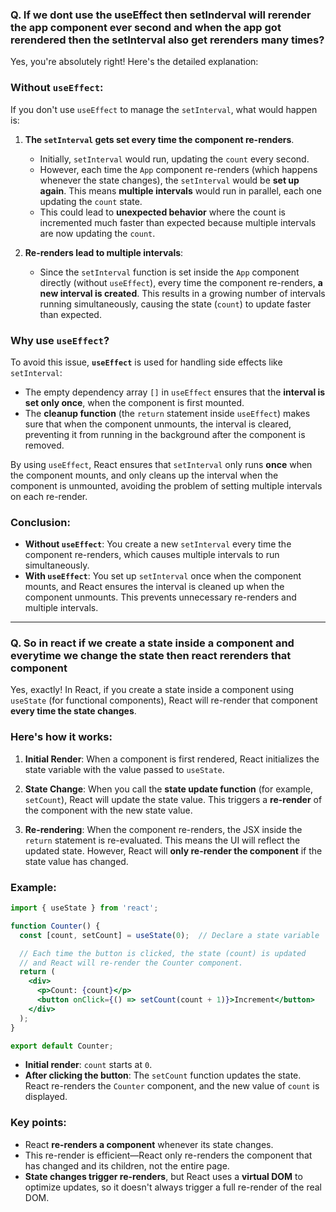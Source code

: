 ### Q. If we dont use the useEffect then setInderval will rerender the app component ever second and when the app got rerendered then the setInterval also get rerenders many times?

Yes, you're absolutely right! Here's the detailed explanation:

### Without `useEffect`:

If you don't use `useEffect` to manage the `setInterval`, what would happen is:

1. **The `setInterval` gets set every time the component re-renders**.
   - Initially, `setInterval` would run, updating the `count` every second.
   - However, each time the `App` component re-renders (which happens whenever the state changes), the `setInterval` would be **set up again**. This means **multiple intervals** would run in parallel, each one updating the `count` state.
   - This could lead to **unexpected behavior** where the count is incremented much faster than expected because multiple intervals are now updating the `count`.

2. **Re-renders lead to multiple intervals**:
   - Since the `setInterval` function is set inside the `App` component directly (without `useEffect`), every time the component re-renders, **a new interval is created**. This results in a growing number of intervals running simultaneously, causing the state (`count`) to update faster than expected.

### Why use `useEffect`?

To avoid this issue, **`useEffect`** is used for handling side effects like `setInterval`:

- The empty dependency array `[]` in `useEffect` ensures that the **interval is set only once**, when the component is first mounted.
- The **cleanup function** (the `return` statement inside `useEffect`) makes sure that when the component unmounts, the interval is cleared, preventing it from running in the background after the component is removed.
  
By using `useEffect`, React ensures that `setInterval` only runs **once** when the component mounts, and only cleans up the interval when the component is unmounted, avoiding the problem of setting multiple intervals on each re-render.

### Conclusion:

- **Without `useEffect`**: You create a new `setInterval` every time the component re-renders, which causes multiple intervals to run simultaneously.
- **With `useEffect`**: You set up `setInterval` once when the component mounts, and React ensures the interval is cleaned up when the component unmounts. This prevents unnecessary re-renders and multiple intervals.

---

### Q. So in react if we create a state inside a component and everytime we change the state then react rerenders that component

Yes, exactly! In React, if you create a state inside a component using `useState` (for functional components), React will re-render that component **every time the state changes**.

### Here's how it works:

1. **Initial Render**: When a component is first rendered, React initializes the state variable with the value passed to `useState`.

2. **State Change**: When you call the **state update function** (for example, `setCount`), React will update the state value. This triggers a **re-render** of the component with the new state value.

3. **Re-rendering**: When the component re-renders, the JSX inside the `return` statement is re-evaluated. This means the UI will reflect the updated state. However, React will **only re-render the component** if the state value has changed.

### Example:

```jsx
import { useState } from 'react';

function Counter() {
  const [count, setCount] = useState(0);  // Declare a state variable

  // Each time the button is clicked, the state (count) is updated
  // and React will re-render the Counter component.
  return (
    <div>
      <p>Count: {count}</p>
      <button onClick={() => setCount(count + 1)}>Increment</button>
    </div>
  );
}

export default Counter;
```

- **Initial render**: `count` starts at `0`.
- **After clicking the button**: The `setCount` function updates the state. React re-renders the `Counter` component, and the new value of `count` is displayed.

### Key points:
- React **re-renders a component** whenever its state changes.
- This re-render is efficient—React only re-renders the component that has changed and its children, not the entire page.
- **State changes trigger re-renders**, but React uses a **virtual DOM** to optimize updates, so it doesn't always trigger a full re-render of the real DOM.
